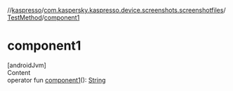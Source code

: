 //[kaspresso](../../index.md)/[com.kaspersky.kaspresso.device.screenshots.screenshotfiles](../index.md)/[TestMethod](index.md)/[component1](component1.md)



# component1  
[androidJvm]  
Content  
operator fun [component1](component1.md)(): [String](https://kotlinlang.org/api/latest/jvm/stdlib/kotlin/-string/index.html)  



